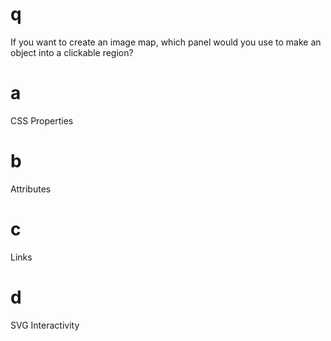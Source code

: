 # q
If you want to create an image map, which panel would you use to make an object into a clickable region?
# a
CSS Properties
# b
Attributes
# c
Links
# d
SVG Interactivity